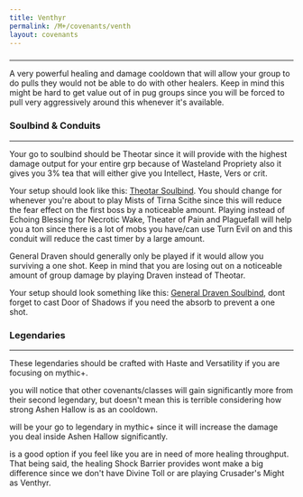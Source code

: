 ```yaml
---
title: Venthyr
permalink: /M+/covenants/venth
layout: covenants
---
```

### <a href="https://www.wowhead.com/spell=316958/ashen-hallow" data-wowhead="spell=316958"></a>

---
A very powerful healing and damage cooldown that will allow your group to do pulls they would not be able to do with other healers. Keep in mind this might be hard to get value out of in pug groups since you will be forced to pull very aggressively around this whenever it's available.

### Soulbind & Conduits

---
Your go to soulbind should be Theotar since it will provide with the highest damage output for your entire grp because of Wasteland Propriety also it gives you 3% tea that will either give you Intellect, Haste, Vers or crit.

Your setup should look like this: [Theotar Soulbind](https://www.wowhead.com/soulbind-calc/venthyr/theotar-the-mad-duke/paladin/Awa-774CBS1ECBUtdAgSBTD0CCUwEAgiFStjCDUsqgg). You should change 
<a href="https://www.wowhead.com/spell=339316/echoing-blessings" data-wowhead="spell=339316"></a> for 
<a href="https://www.wowhead.com/spell=339124/pure-concentration" data-wowhead="spell=339124"></a> whenever you're about to play Mists of Tirna Scithe since this will reduce the fear effect on the first boss by a noticeable amount. Playing <a href="https://www.wowhead.com/spell=339292/wrench-evil" data-wowhead="spell=339292"></a> instead of Echoing Blessing for Necrotic Wake, Theater of Pain and Plaguefall will help you a ton since there is a lot of mobs you have/can use Turn Evil on and this conduit will reduce the cast timer by a large amount.

General Draven should generally only be played if it would allow you surviving a one shot. Keep in mind that you are losing out on a noticeable amount of group damage by playing Draven instead of Theotar.

Your setup should look something like this: [General Draven Soulbind](https://www.wowhead.com/soulbind-calc/venthyr/general-draven/paladin/Awa-b5YDBS10ChUtRAolLVwKEgUwEAolMPQKIRUrYwo), dont forget to cast Door of Shadows if you need the absorb to prevent a one shot.

### Legendaries

---
These legendaries should be crafted with Haste and Versatility if you are focusing on mythic+.

<a href="https://www.wowhead.com/spell=355447/radiant-embers" data-wowhead="spell=355447"></a> you will notice that other covenants/classes will gain significantly more from their second legendary, but doesn't mean this is terrible considering how strong Ashen Hallow is as an cooldown.

<a href="https://www.wowhead.com/spell=337594/the-mad-paragon" data-wowhead="spell=337594"></a> will be your go to legendary in mythic+ since it will increase the damage you deal inside Ashen Hallow significantly.

<a href="https://www.wowhead.com/spell=337825/shock-barrier" data-wowhead="spell=337825"></a> is a good option if you feel like you are in need of more healing throughput. That being said, the healing Shock Barrier provides wont make a big difference since we don't have Divine Toll or are playing Crusader's Might as Venthyr. 


